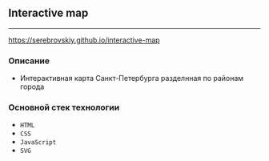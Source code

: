 ## Interactive map

---

https://serebrovskiy.github.io/interactive-map

### Описание

- Интерактивная карта Санкт-Петербурга разделнная по районам города

### Основной стек технологии

- `HTML`
- `CSS`
- `JavaScript`
- `SVG`
